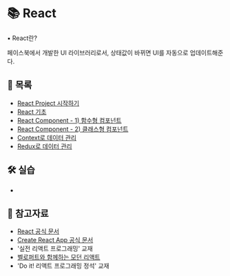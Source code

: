 # 📚 React

▪ React란?

페이스북에서 개발한 UI 라이브러리로서, 상태값이 바뀌면 UI를 자동으로 업데이트해준다.




## 📃 목록

- [React Project 시작하기](https://github.com/hyejinny97/TIL/blob/master/React/start.md)
- [React 기초](https://github.com/hyejinny97/TIL/blob/master/React/base.md)
- [React Component - 1) 함수형 컴포넌트](https://github.com/hyejinny97/TIL/blob/master/React/function_component.md)
- [React Component - 2) 클래스형 컴포넌트](https://github.com/hyejinny97/TIL/blob/master/React/class_component.md)
- [Context로 데이터 관리](https://github.com/hyejinny97/TIL/blob/master/React/context.md)
- [Redux로 데이터 관리](https://github.com/hyejinny97/TIL/blob/master/React/redux.md)



## 🛠 실습 
- []()






## 🔎 참고자료

- [React 공식 문서](https://ko.reactjs.org/docs/getting-started.html)
- [Create React App 공식 문서](https://create-react-app.dev/docs/getting-started)
- '실전 리액트 프로그래밍' 교재
- [벨로퍼트와 함께하는 모던 리액트](https://react.vlpt.us/)
- 'Do it! 리액트 프로그래밍 정석' 교재